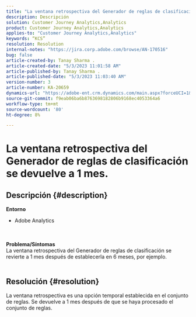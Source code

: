 ```yaml
---
title: "La ventana retrospectiva del Generador de reglas de clasificación se devuelve a 1 mes."
description: Descripción
solution: Customer Journey Analytics,Analytics
product: Customer Journey Analytics,Analytics
applies-to: "Customer Journey Analytics,Analytics"
keywords: “KCS”
resolution: Resolution
internal-notes: "https://jira.corp.adobe.com/browse/AN-170516"
bug: false
article-created-by: Tanay Sharma .
article-created-date: "5/3/2023 11:01:58 AM"
article-published-by: Tanay Sharma .
article-published-date: "5/3/2023 11:03:40 AM"
version-number: 3
article-number: KA-20659
dynamics-url: "https://adobe-ent.crm.dynamics.com/main.aspx?forceUCI=1&pagetype=entityrecord&etn=knowledgearticle&id=b38ff7e8-a1e9-ed11-a7c6-6045bd0065b6"
source-git-commit: f9eab06ba6b8763698182806b9168ec4053364a6
workflow-type: tm+mt
source-wordcount: '80'
ht-degree: 8%

---
```


# La ventana retrospectiva del Generador de reglas de clasificación se devuelve a 1 mes.

## Descripción {#description}

<b>Entorno </b>
- Adobe Analytics

<br> <br><b>Problema/Síntomas</b><br>La ventana retrospectiva del Generador de reglas de clasificación se revierte a 1 mes después de establecerla en 6 meses, por ejemplo.
<br> 

## Resolución {#resolution}


La ventana retrospectiva es una opción temporal establecida en el conjunto de reglas. Se devuelve a 1 mes después de que se haya procesado el conjunto de reglas.
